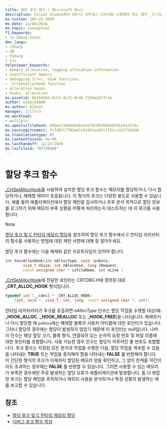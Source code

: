 ```yaml
---
title: 할당 후크 함수 | Microsoft Docs
description: Visual Studio에서 CRT(C 런타임) 디버깅을 수행해야 하는 경우 _CrtSetAllocHook를 사용하여 설치되는 할당 후크 함수를 사용하는 방법에 대해 알아봅니다.
ms.custom: SEO-VS-2020
ms.date: 11/04/2016
ms.topic: conceptual
f1_keywords:
- vs.debug.hooks
dev_langs:
- CSharp
- VB
- FSharp
- C++
helpviewer_keywords:
- memory allocation, logging allocation information
- insufficient memory
- debugging [C++], hook functions
- _CrtSetAllocHook function
- allocation hooks
- hooks, allocation
ms.assetid: 6bfbdb65-8cb1-4c21-8c45-7194a2b77c1e
author: mikejo5000
ms.author: mikejo
manager: jillfra
ms.workload:
- multiple
ms.openlocfilehash: b0bea73a044dabce5270c06f68658f85c612574c
ms.sourcegitcommit: fcfd0fc7702a47c81832ea97cf721cca5173e930
ms.translationtype: HT
ms.contentlocale: ko-KR
ms.lasthandoff: 12/22/2020
ms.locfileid: "97729186"
---
```

# <a name="allocation-hook-functions"></a>할당 후크 함수
[_CrtSetAllocHook](/cpp/c-runtime-library/reference/crtsetallochook)를 사용하여 설치한 할당 후크 함수는 메모리를 할당하거나, 다시 할당하거나, 해제할 때마다 호출됩니다. 이 형식의 후크는 다양한 용도로 사용할 수 있습니다. 예를 들어 애플리케이션에서 할당 패턴을 검사하거나 추후 분석 목적으로 할당 정보를 로그하기 위해 메모리 부족 상황을 어떻게 처리하는지 테스트하는 데 이 후크를 사용합니다.

> [!NOTE]
> [할당 후크 및 C 런타임 메모리 할당](../debugger/allocation-hooks-and-c-run-time-memory-allocations.md)을 참조하여 할당 후크 함수에서 C 런타임 라이브러리 함수를 사용하는 방법에 대한 제한 사항에 대해 잘 알아두세요.

 할당 후크 함수에는 다음 예제와 같은 프로토타입이 있어야 합니다.

```cpp
int YourAllocHook(int nAllocType, void *pvData,
        size_t nSize, int nBlockUse, long lRequest,
        const unsigned char * szFileName, int nLine )
```

 [_CrtSetAllocHook](/cpp/c-runtime-library/reference/crtsetallochook)에 전달한 포인터는 CRTDBG.H에 정의된 대로 **_CRT_ALLOC_HOOK** 형식입니다.

```cpp
typedef int (__cdecl * _CRT_ALLOC_HOOK)
    (int, void *, size_t, int, long, const unsigned char *, int);
```

 런타임 라이브러리가 후크를 호출하면 *nAllocType* 인수는 할당 작업을 수행할 대상(예: **_HOOK_ALLOC**, **_HOOK_REALLOC** 또는 **_HOOK_FREE**)을 나타냅니다. 해제하거나 다시 할당할 때 `pvData`에는 해제할 블록의 사용자 아티클에 대한 포인터가 있습니다. 그러나 할당의 경우에는 할당이 발생하지 않았기 때문에 이 포인터는 null입니다. 나머지 인수는 해당 할당 크기, 블록 형식, 연결되어 있는 순차적 요청 번호 및 파일 이름에 대한 포인터를 포함합니다. 사용 가능한 경우 인수는 할당이 이루어진 줄 번호도 포함합니다. 후크 함수는 지정된 모든 분석과 작업을 수행한 다음, 할당 작업을 계속할 수 있음을 나타내는 **TRUE** 또는 작업을 중지해야 함을 나타내는 **FALSE** 를 반환해야 합니다. 이 간단한 형식의 후크가 이제까지 할당된 메모리 양을 확인하고, 그 양이 한계를 약간이라도 초과하는 경우에는 **FALSE** 를 반환할 수 있습니다. 그러면 사용할 수 있는 메모리가 부족한 경우에만 주로 발생하는 할당 오류가 애플리케이션에 발생합니다. 좀 더 복잡한 후크는 할당 패턴을 추적하거나 메모리 사용을 분석하거나 특정 상황이 발생하는 때를 보고할 수 있습니다.

## <a name="see-also"></a>참조

- [할당 후크 및 C 런타임 메모리 할당](../debugger/allocation-hooks-and-c-run-time-memory-allocations.md)
- [디버그 후크 함수 작성](../debugger/debug-hook-function-writing.md)